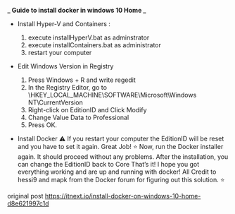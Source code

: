 **_ Guide to install docker in windows 10 Home _**

- Install Hyper-V and Containers :

  1. execute installHyperV.bat as adminstrator
  2. execute installContainers.bat as administrator
  3. restart your computer

- Edit Windows Version in Registry

  1. Press Windows + R and write regedit
  2. In the Registry Editor, go to \HKEY_LOCAL_MACHINE\SOFTWARE\Microsoft\Windows NT\CurrentVersion
  3. Right-click on EditionID and Click Modify
  4. Change Value Data to Professional
  5. Press OK.

- Install Docker
  ⚠️ If you restart your computer the EditionID will be reset and you have to set it again.
  Great Job! ⭐️ Now, run the Docker installer again. It should proceed without any problems. After the installation, you can change the EditionID back to Core
  That’s it! I hope you got everything working and are up and running with docker!
  All Credit to hessi9 and mapk from the Docker forum for figuring out this solution. ⭐️

original post
https://itnext.io/install-docker-on-windows-10-home-d8e621997c1d
